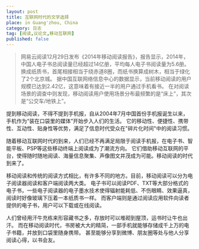 ```yaml
---
layout: post
title: 互联网时代的文学选择
place: in Guang'zhou, China
category: 日志
tag: [阅读,议论文,移动互联网]
published: false
---
```

> 网易云阅读12月29日发布《2014年移动阅读报告》，报告显示，2014年，中国人电子书总阅读量已经超过14亿册，平均每人电子书阅读量为5.6册。
> 换成纸质书，首尾相接相当于绕赤道8圈，而纸书换算成树木，相当于绿化了2个北京城。
> 据中国互联网络信息中心的数据显示，当前移动阅读的用户规模已达到2.42亿，这意味着有接近一半的用户通过手机看书。
> 在对阅读场景的调查中则发现，移动阅读用户使用场景分布最频繁的是“床上”，其次是“公交车/地铁上”。



提到移动阅读，不得不提到手机报，自从2004年7月中国首份手机报诞生以来，手机作为“装在口袋里的媒体”开始步入人们的生活。
它的移动性、便捷性、携带性、互动性、贴身性等优势，满足了信息时代受众在"碎片化时间"中的阅读习惯。

随着移动互联网时代的到来，人们已经不再满足局限于阅读手机报，在电子书、智能平板、PSP等这些移动终端上阅读成为了潮流方向。
它们借助移动互联网的平台，使得随时随地阅读、海量信息聚集、声像图文并茂成为可能。移动阅读的时代到来了。

移动阅读和传统的阅读方式相比，有许多不同的地方。目前，移动阅读可以分为电子阅读器阅读和客户端阅读两大类。
电子书可以阅读PDF、TXT等大部分格式的电子书，一些电子阅读器的电子墨水技术使得辐射能耗低、不伤眼睛、效果逼真，阅读时好像玻璃下压着一本纸质书一样。
而客户端则是通过阅读应用软件向读者提供的电子书，用户可以下载或在线阅读。

人们曾经用汗牛充栋来形容藏书之多，存放时可以堆砌到屋顶，运书时让牛也出汗。
而在移动阅读时代，书房被大大的精简，一部手机就能够存储成千上万的电子书籍，并放到口袋里随身携带。
甚至能够分享到微博、朋友圈等处与他人分享阅读心得，以书会友。

